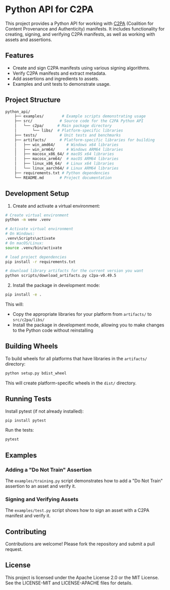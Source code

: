 # Python API for C2PA

This project provides a Python API for working with [C2PA](https://c2pa.org/) (Coalition for Content Provenance and Authenticity) manifests. It includes functionality for creating, signing, and verifying C2PA manifests, as well as working with assets and assertions.

## Features

- Create and sign C2PA manifests using various signing algorithms.
- Verify C2PA manifests and extract metadata.
- Add assertions and ingredients to assets.
- Examples and unit tests to demonstrate usage.

## Project Structure

```bash
python_api/ 
    ├── examples/        # Example scripts demonstrating usage
    ├── src/            # Source code for the C2PA Python API
    │   └── c2pa/      # Main package directory
    │       └── libs/  # Platform-specific libraries
    ├── tests/          # Unit tests and benchmarks
    ├── artifacts/      # Platform-specific libraries for building
    │   ├── win_amd64/     # Windows x64 libraries
    │   ├── win_arm64/     # Windows ARM64 libraries
    │   ├── macosx_x86_64/ # macOS x64 libraries
    │   ├── macosx_arm64/  # macOS ARM64 libraries
    │   ├── linux_x86_64/  # Linux x64 libraries
    │   └── linux_aarch64/ # Linux ARM64 libraries
    ├── requirements.txt # Python dependencies
    └── README.md       # Project documentation
```

## Development Setup

1. Create and activate a virtual environment:
```bash
# Create virtual environment
python -m venv .venv

# Activate virtual environment
# On Windows:
.venv\Scripts\activate
# On macOS/Linux:
source .venv/bin/activate

# load project dependencies
pip install -r requirements.txt 

# download library artifacts for the current version you want
python scripts/download_artifacts.py c2pa-v0.49.5
```


2. Install the package in development mode:
```bash
pip install -e .
```

This will:
- Copy the appropriate libraries for your platform from `artifacts/` to `src/c2pa/libs/`
- Install the package in development mode, allowing you to make changes to the Python code without reinstalling

## Building Wheels

To build wheels for all platforms that have libraries in the `artifacts/` directory:

```bash
python setup.py bdist_wheel
```

This will create platform-specific wheels in the `dist/` directory.

## Running Tests

Install pytest (if not already installed):
```bash
pip install pytest
```

Run the tests:
```bash
pytest
```

## Examples

### Adding a "Do Not Train" Assertion
The `examples/training.py` script demonstrates how to add a "Do Not Train" assertion to an asset and verify it.

### Signing and Verifying Assets
The `examples/test.py` script shows how to sign an asset with a C2PA manifest and verify it.

## Contributing

Contributions are welcome! Please fork the repository and submit a pull request.

## License

This project is licensed under the Apache License 2.0 or the MIT License. See the LICENSE-MIT and LICENSE-APACHE files for details.